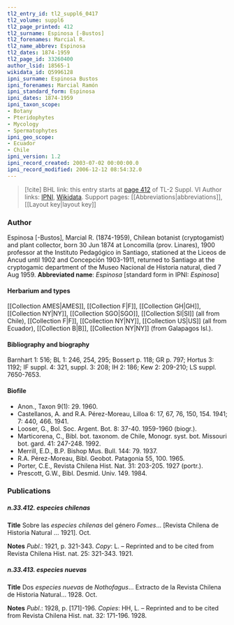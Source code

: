 ```yaml
---
tl2_entry_id: tl2_suppl6_0417
tl2_volume: suppl6
tl2_page_printed: 412
tl2_surname: Espinosa [-Bustos]
tl2_forenames: Marcial R.
tl2_name_abbrev: Espinosa
tl2_dates: 1874-1959
tl2_page_id: 33260400
author_lsid: 18565-1
wikidata_id: Q5996128
ipni_surname: Espinosa Bustos
ipni_forenames: Marcial Ramón
ipni_standard_form: Espinosa
ipni_dates: 1874-1959
ipni_taxon_scope: 
- Botany
- Pteridophytes
- Mycology
- Spermatophytes
ipni_geo_scope: 
- Ecuador
- Chile
ipni_version: 1.2
ipni_record_created: 2003-07-02 00:00:00.0
ipni_record_modified: 2006-12-12 08:54:32.0
---
```


> [!cite] BHL link: this entry starts at [page 412](https://www.biodiversitylibrary.org/page/33260400) of TL-2 Suppl. VI
> Author links: [IPNI](https://www.ipni.org/a/18565-1), [Wikidata](https://www.wikidata.org/wiki/Q5996128). Support pages: [[Abbreviations|abbreviations]], [[Layout key|layout key]]

### Author

Espinosa \[-Bustos\], Marcial R. (1874-1959), Chilean botanist (cryptogamist) and plant collector, born 30 Jun 1874 at Loncomilla (prov. Linares), 1900 professor at the Instituto Pedagógico in Santiago, stationed at the Liceos de Ancud until 1902 and Concepción 1903-1911, returned to Santiago at the cryptogamic department of the Museo Nacional de Historia natural, died 7 Aug 1959. 
**Abbreviated name**: *Espinosa* \[standard form in IPNI: *Espinosa*\]

#### Herbarium and types

[[Collection AMES|AMES]], [[Collection F|F]], [[Collection GH|GH]], [[Collection NY|NY]], [[Collection SGO|SGO]], [[Collection SI|SI]] (all from Chile), [[Collection F|F]], [[Collection NY|NY]], [[Collection US|US]] (all from Ecuador), [[Collection B|B]], [[Collection NY|NY]] (from Galapagos Isl.).

#### Bibliography and biography

Barnhart 1: 516; BL 1: 246, 254, 295; Bossert p. 118; GR p. 797; Hortus 3: 1192; IF suppl. 4: 321, suppl. 3: 208; IH 2: 186; Kew 2: 209-210; LS suppl. 7650-7653.

#### Biofile

- Anon., Taxon 9(1): 29. 1960.
- Castellanos, A. and R.A. Pérez-Moreau, Lilloa 6: 17, 67, 76, 150, 154. 1941; 7: 440, 466. 1941.
- Looser, G., Bol. Soc. Argent. Bot. 8: 37-40. 1959-1960 (biogr.).
- Marticorena, C., Bibl. bot. taxonom. de Chile, Monogr. syst. bot. Missouri bot. gard. 41: 247-248. 1992.
- Merrill, E.D., B.P. Bishop Mus. Bull. 144: 79. 1937.
- R.A. Pérez-Moreau, Bibl. Geobot. Patagonia 55, 100. 1965.
- Porter, C.E., Revista Chilena Hist. Nat. 31: 203-205. 1927 (portr.).
- Prescott, G.W., Bibl. Desmid. Univ. 149. 1984.

### Publications

##### n.33.412. especies chilenas

**Title**
Sobre las *especies chilenas* del género *Fomes*... \[Revista Chilena de Historia Natural ... 1921\]. Oct.

**Notes**
*Publ*.: 1921, p. 321-343. *Copy*: L. – Reprinted and to be cited from Revista Chilena Hist. nat. 25: 321-343. 1921.

##### n.33.413. especies nuevas

**Title**
Dos *especies nuevas* de *Nothofagus*... Extracto de la Revista Chilena de Historia Natural... 1928. Oct.

**Notes**
*Publ*.: 1928, p. \[171\]-196. *Copies*: HH, L. – Reprinted and to be cited from Revista Chilena Hist. nat. 32: 171-196. 1928.

